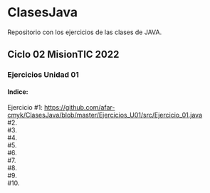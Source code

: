 # ClasesJava
Repositorio con los ejercicios de las clases de JAVA.
<br>
## Ciclo 02 MisionTIC 2022<br>
### Ejercicios Unidad 01<br>
#### Indice:<br>
Ejercicio #1: https://github.com/afar-cmyk/ClasesJava/blob/master/Ejercicios_U01/src/Ejercicio_01.java <br> 
#2. <br>
#3. <br>
#4. <br>
#5. <br>
#6. <br>
#7. <br>
#8. <br>
#9. <br>
#10. <br>
